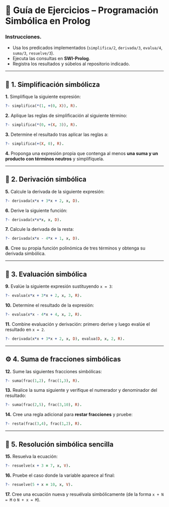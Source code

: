 # 📘 Guía de Ejercicios – Programación Simbólica en Prolog

### Instrucciones.

- Usa los predicados implementados (`simplifica/2`, `derivada/3`, `evalua/4`, `suma/3`, `resuelve/3`).
- Ejecuta las consultas en **SWI-Prolog**.
- Registra los resultados y súbelos al repositorio indicado.

---

## 🔹 1. Simplificación simbólicza

**1.** Simplifique la siguiente expresión:  

```prolog
?- simplifica(*(1, +(0, X)), R).
```

**2.** Aplique las reglas de simplificación al siguiente término:  

```prolog
?- simplifica(*(0, +(X, 3)), R).
```

**3.** Determine el resultado tras aplicar las reglas a:  

```prolog
?- simplifica(+(X, 0), R).
```

**4.** Proponga una expresión propia que contenga al menos **una suma y un producto con términos neutros** y simplifíquela.

---

## 🔸 2. Derivación simbólica

**5.** Calcule la derivada de la siguiente expresión:  

```prolog
?- derivada(x*x + 3*x + 2, x, D).
```

**6.** Derive la siguiente función:  

```prolog
?- derivada(x*x*x, x, D).
```

**7.** Calcule la derivada de la resta:  

```prolog
?- derivada(x*x - 4*x + 1, x, D).
```

**8.** Cree su propia función polinómica de tres términos y obtenga su derivada simbólica.

---

## 🧮 3. Evaluación simbólica

**9.** Evalúe la siguiente expresión sustituyendo `x = 3`:  

```prolog
?- evalua(x*x + 3*x + 2, x, 3, R).
```

**10.** Determine el resultado de la expresión:  

```prolog
?- evalua(x*x - 4*x + 4, x, 2, R).
```

**11.** Combine evaluación y derivación: primero derive y luego evalúe el resultado en `x = 2`.  

```prolog
?- derivada(x*x + 3*x + 2, x, D), evalua(D, x, 2, R).
```

---

## ⚙️ 4. Suma de fracciones simbólicas

**12.** Sume las siguientes fracciones simbólicas:  

```prolog
?- suma(frac(1,2), frac(1,3), R).
```

**13.** Realice la suma siguiente y verifique el numerador y denominador del resultado:  

```prolog
?- suma(frac(2,5), frac(3,10), R).
```

**14.** Cree una regla adicional para **restar fracciones** y pruebe:  

```prolog
?- resta(frac(3,4), frac(1,2), R).
```

---

## 🧠 5. Resolución simbólica sencilla

**15.** Resuelva la ecuación:  

```prolog
?- resuelve(x + 3 = 7, x, V).
```

**16.** Pruebe el caso donde la variable aparece al final:  

```prolog
?- resuelve(5 + x = 10, x, V).
```

**17.** Cree una ecuación nueva y resuélvala simbólicamente (de la forma `x + N = M` o `N + x = M`).
